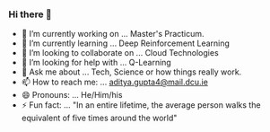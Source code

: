 ### Hi there 👋

- 🔭 I’m currently working on ... Master's Practicum.
- 🌱 I’m currently learning ... Deep Reinforcement Learning
- 👯 I’m looking to collaborate on ... Cloud Technologies
- 🤔 I’m looking for help with ... Q-Learning
- 💬 Ask me about ... Tech, Science or how things really work. 
- 📫 How to reach me: ... aditya.gupta4@mail.dcu.ie
- 😄 Pronouns: ... He/Him/his
- ⚡ Fun fact: ... "In an entire lifetime, the average person walks the equivalent of five times around the world"

